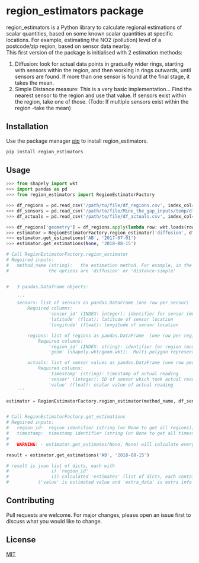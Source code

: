 # region_estimators package

region_estimators is a Python library to calculate regional estimations of scalar quantities, based on some known scalar quantities at specific locations.
For example, estimating the NO2 (pollution) level of a postcode/zip region, based on sensor data nearby.  
This first version of the package is initialised with 2 estimation methods: 
1. Diffusion: look for actual data points in gradually wider rings, starting with sensors within the region, and then working in rings outwards, until sensors are found. If more than one sensor is found at the final stage, it takes the mean.
2. Simple Distance measure: This is a very basic implementation... Find the nearest sensor to the region and use that value. 
If sensors exist within the region, take one of those. (Todo: If multiple sensors exist within the region -take the mean)

## Installation

Use the package manager [pip](https://pip.pypa.io/en/stable/) to install region_estimators.

```bash
pip install region_estimators
```

## Usage

```python
>>> from shapely import wkt
>>> import pandas as pd
>>> from region_estimators import RegionEstimatorFactory

>>> df_regions = pd.read_csv('/path/to/file/df_regions.csv', index_col='region_id')
>>> df_sensors = pd.read_csv('/path/to/file/Mine_the_gap_inputs/temp/df_sensors.csv', index_col='sensor_id')
>>> df_actuals = pd.read_csv('/path/to/file/df_actuals.csv', index_col=0)

>>> df_regions['geometry'] = df_regions.apply(lambda row: wkt.loads(row.geometry), axis=1)
>>> estimator = RegionEstimatorFactory.region_estimator('diffusion', df_sensors, df_regions, df_actuals)
>>> estimator.get_estimations('AB', '2017-07-01')
>>> estimator.get_estimations(None, '2018-08-15')

# Call RegionEstimatorFactory.region_estimator
# Reguired inputs: 
# 	method_name (string): 	the estimation method. For example, in the first version 
# 				the options are 'diffusion' or 'distance-simple'


# 	3 pandas.Dataframe objects:

	'''
	sensors: list of sensors as pandas.DataFrame (one row per sensor)
	    Required columns:
                'sensor_id' (INDEX: integer): identifier for sensor (must be unique to each sensor)
                'latitude' (float): latitude of sensor location
                'longitude' (float): longitude of sensor location

        regions: list of regions as pandas.DataFrame  (one row per region)
            Required columns:
                'region_id' (INDEX: string): identifier for region (must be unique to each region)
                'geom' (shapely.wkt/geom.wkt):  Multi-polygon representing regions location and shape.

        actuals: list of sensor values as pandas.DataFrame (one row per timestamp)
            Required columns:
                'timestamp' (string): timestamp of actual reading
                'sensor' (integer): ID of sensor which took actual reading (must match sensors.sensor_id above)
                'value' (float): scalar value of actual reading
	'''

estimator = RegionEstimatorFactory.region_estimator(method_name, df_sensors, df_regions, df_actuals)


# Call RegionEstimatorFactory.get_estimations
# Reguired inputs: 
# 	region_id:  region identifier (string (or None to get all regions))
# 	timestamp:  timestamp identifier (string (or None to get all timestamps))
#	
#	WARNING! - estimator.get_estimates(None, None) will calculate every region at every timestamp.

result = estimator.get_estimations('AB', '2018-08-15')

# result is json list of dicts, each with
#                i) 'region_id'
#                ii) calculated 'estimates' (list of dicts, each containing 'value', 'extra_data', 'timestamp')
#			('value' is estimated value and 'extra_data' is extra info about estimation calculation.)

```

## Contributing
Pull requests are welcome. For major changes, please open an issue first to discuss what you would like to change.

## License
[MIT](https://opensource.org/licenses/MIT)
